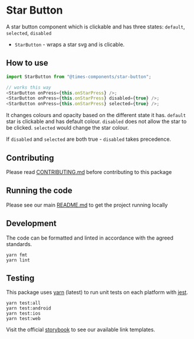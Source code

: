 # Star Button

A star button component which is clickable and has three states: `default`, `selected`, `disabled`

- `StarButton` - wraps a star svg and is clicable.

## How to use

```js
import StarButton from "@times-components/star-button";

// works this way
<StarButton onPress={this.onStarPress} />;
<StarButton onPress={this.onStarPress} disabled={true} />;
<StarButton onPress={this.onStarPress} selected={true} />;
```

It changes colours and opacity based on the different state it has.
`default` star is clickable and has default colour.
`disabled` does not allow the star to be clicked.
`selected` would change the star colour.

If `disabled` and `selected` are both true - `disabled` takes precedence.

## Contributing

Please read [CONTRIBUTING.md](./CONTRIBUTING.md) before contributing to this
package

## Running the code

Please see our main [README.md](../README.md) to get the project running locally

## Development

The code can be formatted and linted in accordance with the agreed standards.

```
yarn fmt
yarn lint
```

## Testing

This package uses [yarn](https://yarnpkg.com) (latest) to run unit tests on each
platform with [jest](https://facebook.github.io/jest/).

```
yarn test:all
yarn test:android
yarn test:ios
yarn test:web
```

Visit the official
[storybook](http://components.thetimes.co.uk)
to see our available link templates.
